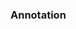 ### Annotation

<!-- This browser is based on data from
[Araport11](https://www.araport.org/data/araport11) gene annotation, a
comprehensive reannotation of the TAIR10 genome, released June, 2016.
Details of the structural and functional annotation steps to generate the Araport11
protein-coding gene set as well as consolidation and annotation of
non-coding RNAs are described in <https://doi.org/10.1111/tpj.13415>.

Repeats were annotated with the [Ensembl Genomes repeat feature
pipeline](http://ensemblgenomes.org/info/data/repeat_features). There
are: 429457 Low complexity (Dust) features, covering 17 Mb (7.3% of the
genome); 74964 Repeats (ENA) features, covering 107 Mb (47.2% of the
genome); 70178 RepeatMasker features (with the REdat library), covering
21 Mb (9.2% of the genome); 2198 RepeatMasker features (with the RepBase
library), covering 0 Mb (0.1% of the genome); 147273 Tandem repeats
(TRF) features, covering 13 Mb (5.6% of the genome). -->


